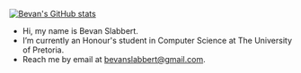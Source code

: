 [![Bevan's GitHub stats](https://github-readme-stats.vercel.app/api?username=bevanslabbert&theme=tokyonight)](https://github.com/anuraghazra/github-readme-stats)

- Hi, my name is Bevan Slabbert.
- I’m currently an Honour's student in Computer Science at The University of Pretoria.
- Reach me by email at bevanslabbert@gmail.com.

<!---
bevanslabbert/bevanslabbert is a ✨ special ✨ repository because its `README.md` (this file) appears on your GitHub profile.
You can click the Preview link to take a look at your changes.
--->
